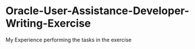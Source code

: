 # Oracle-User-Assistance-Developer-Writing-Exercise
My Experience performing the tasks in the exercise
